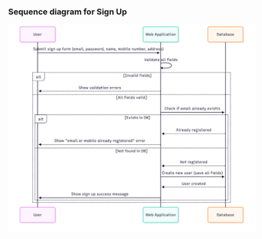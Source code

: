 <!-- Week 5 Activity 1: Design the sequence diagram - UML -->

### Sequence diagram for Sign Up

![Sequence Diagram Sign Up](../assets/sign_up_sequencial_diagram.png)